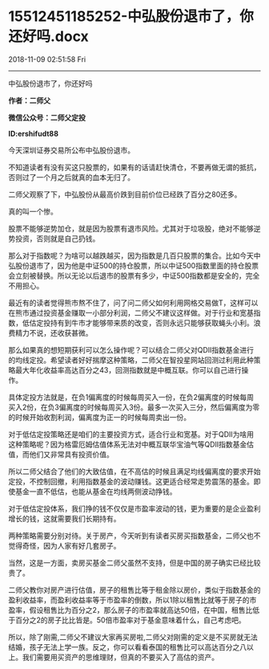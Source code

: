 # 15512451185252-中弘股份退市了，你还好吗.docx

2018-11-09 02:51:58 Fri

----

中弘股份退市了，你还好吗

__作者：二师父__

__微信公众号：二师父定投__

__ID:ershifudt88__

今天深圳证券交易所公布中弘股份退市。

不知道读者有没有买这只股票的，如果有的话请赶快清仓，不要再做无谓的抵抗，否则过了一个月之后就真的血本无归了。

二师父观察了下，中弘股份从最高价跌到目前价位已经跌了百分之80还多。

真的叫一个惨。

股票不能够逆势加仓，就是因为股票有退市风险。尤其对于垃圾股，绝对不能够逆势投资，否则就是自己扔钱。

那么对于指数呢？为啥可以越跌越买，因为指数是几百只股票的集合。比如今天中弘股份退市了，因为他是中证500的持仓股票，所以中证500指数里面的持仓股票会立刻被替换。所以无论以后退市的股票有多少，中证500指数都是安全的，完全不用担心。

最近有的读者觉得熊市熬不住了，问了问二师父如何利用网格交易做T，这样可以在熊市通过投资基金赚取一小部分利润，二师父不建议这样做。对于行业和宽基指数，低估定投持有到牛市才能够带来质的改变，否则永远只能够获取蝇头小利。浪费精力不说，还收获甚微。

那么如果真的想短期获利可以怎么操作呢？可以结合二师父对QDII指数基金进行的均线定投。希望读者好好揣摩这种策略，二师父在智投星网站回测过利用此种策略最大年化收益率高达百分之43，回测指数就是中概互联。你可以自己进行操作。

具体定投方法就是，在负1偏离度的时候每周买入一份，在负2偏离度的时候每周买入2份，在负3偏离度的时候每周买入3份。最多一次买入三分，然后偏离度为零的时候开始收割利润，偏离度为正一的时候每周卖出一份。

对于低估定投策略还是咱们的主要投资方式，适合行业和宽基。对于QDII为啥用这种策略呢？因为格雷厄姆估值体系无法对中概互联华宝油气等QDII指数基金估值，而他们又非常具有投资价值。

所以二师父结合了他们的大致估值，在不高估的时候且满足均线偏离度的要求开始定投，不控制回撤，利用指数基金的波动赚钱。这更适合经常走势震荡的基金。即使基金一直不低估，也能从基金在均线两侧波动挣钱。

对于低估定投体系，我们挣的钱不仅仅是市盈率波动的钱，更为重要的是企业盈利增长的钱，这就需要我们长期持有。

两种策略需要分别对待。关于房产，今天听到有读者买房买指数基金，二师父也不觉得奇怪，因为人家有好几套房子。

当然，这是一方面，卖房买基金二师父虽然不支持，但是中国的房子确实已经比较贵了。

二师父教你对房产进行估值，房子的租售比等于租金除以房价，类似于指数基金的盈利收益率，而盈利收益率等于市盈率的倒数，所以1除以租售比就等于房子的市盈率，假设租售比为百分之2，那么房子的市盈率就高达50倍，在中国，租售比低于百分之2的房子比比皆是。50倍市盈率对于基金意味着什么，自己考虑吧。

所以，除了刚需,二师父不建议大家再买房啦,二师父对刚需的定义是不买房就无法结婚，孩子无法上学一族。反之，你可以看看泰国的租售比可以高达百分之八以上。我们需要用买资产的思维理财，但真的不要买入了高估的资产。

